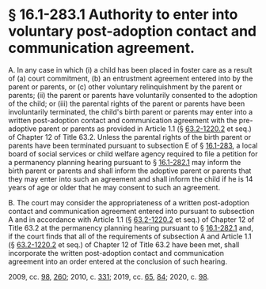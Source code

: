 # § 16.1-283.1 Authority to enter into voluntary post-adoption contact and communication agreement.

<p>A. In any case in which (i) a child has been placed in foster care as a result of (a) court commitment, (b) an entrustment agreement entered into by the parent or parents, or (c) other voluntary relinquishment by the parent or parents; (ii) the parent or parents have voluntarily consented to the adoption of the child; or (iii) the parental rights of the parent or parents have been involuntarily terminated, the child's birth parent or parents may enter into a written post-adoption contact and communication agreement with the pre-adoptive parent or parents as provided in Article 1.1 (§ <a href='/vacode/63.2-1220.2/'>63.2-1220.2</a> et seq.) of Chapter 12 of Title 63.2. Unless the parental rights of the birth parent or parents have been terminated pursuant to subsection E of § <a href='/vacode/16.1-283/'>16.1-283</a>, a local board of social services or child welfare agency required to file a petition for a permanency planning hearing pursuant to § <a href='/vacode/16.1-282.1/'>16.1-282.1</a> may inform the birth parent or parents and shall inform the adoptive parent or parents that they may enter into such an agreement and shall inform the child if he is 14 years of age or older that he may consent to such an agreement.</p><p>B. The court may consider the appropriateness of a written post-adoption contact and communication agreement entered into pursuant to subsection A and in accordance with Article 1.1 (§ <a href='/vacode/63.2-1220.2/'>63.2-1220.2</a> et seq.) of Chapter 12 of Title 63.2 at the permanency planning hearing pursuant to § <a href='/vacode/16.1-282.1/'>16.1-282.1</a> and, if the court finds that all of the requirements of subsection A and Article 1.1 (§ <a href='/vacode/63.2-1220.2/'>63.2-1220.2</a> et seq.) of Chapter 12 of Title 63.2 have been met, shall incorporate the written post-adoption contact and communication agreement into an order entered at the conclusion of such hearing.</p><p>2009, cc. <a href='http://lis.virginia.gov/cgi-bin/legp604.exe?091+ful+CHAP0098'>98</a>, <a href='http://lis.virginia.gov/cgi-bin/legp604.exe?091+ful+CHAP0260'>260</a>; 2010, c. <a href='http://lis.virginia.gov/cgi-bin/legp604.exe?101+ful+CHAP0331'>331</a>; 2019, cc. <a href='http://lis.virginia.gov/cgi-bin/legp604.exe?191+ful+CHAP0065'>65</a>, <a href='http://lis.virginia.gov/cgi-bin/legp604.exe?191+ful+CHAP0084'>84</a>; 2020, c. <a href='http://lis.virginia.gov/cgi-bin/legp604.exe?201+ful+CHAP0098'>98</a>.</p>